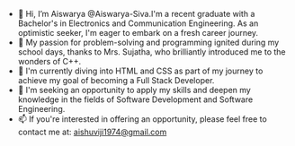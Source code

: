 - 👋 Hi, I’m Aiswarya @Aiswarya-Siva.I'm a recent graduate with a Bachelor's in Electronics and Communication Engineering. As an optimistic seeker, I'm eager to embark on a fresh career journey.
- 👀 My passion for problem-solving and programming ignited during my school days, thanks to Mrs. Sujatha, who brilliantly introduced me to the wonders of C++.
- 🌱 I'm currently diving into HTML and CSS as part of my journey to achieve my goal of becoming a Full Stack Developer.
- 💞️ I'm seeking an opportunity to apply my skills and deepen my knowledge in the fields of Software Development and Software Engineering.
- 📫 If you're interested in offering an opportunity, please feel free to contact me at: aishuviji1974@gmail.com


<!---
Aiswarya-Siva/Aiswarya-Siva is a ✨ special ✨ repository because its `README.md` (this file) appears on your GitHub profile.
You can click the Preview link to take a look at your changes.
--->
